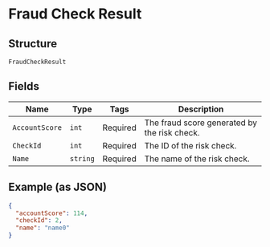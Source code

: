 
# Fraud Check Result

## Structure

`FraudCheckResult`

## Fields

| Name | Type | Tags | Description |
|  --- | --- | --- | --- |
| `AccountScore` | `int` | Required | The fraud score generated by the risk check. |
| `CheckId` | `int` | Required | The ID of the risk check. |
| `Name` | `string` | Required | The name of the risk check. |

## Example (as JSON)

```json
{
  "accountScore": 114,
  "checkId": 2,
  "name": "name0"
}
```

